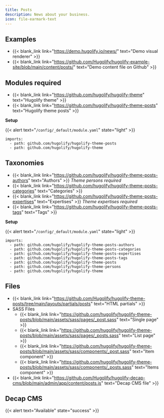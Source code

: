 ```yaml
---
title: Posts
description: News about your business.
icon: file-earmark-text
---
```


## Examples

- {{< blank_link link="https://demo.hugolify.io/news/" text="Demo visual renderer" >}}
- {{< blank_link link="https://github.com/Hugolify/hugolify-example-site/blob/main/content/posts/" text="Demo content file on Github" >}}

## Modules required

- {{< blank_link link="https://github.com/hugolify/hugolify-theme" text="Hugolify theme" >}}
- {{< blank_link link="https://github.com/hugolify/hugolify-theme-posts" text="Hugolify theme posts" >}}

**Setup**

{{< alert text="`/config/_default/module.yaml`" state="light" >}}

```go-html-template
imports:
  - path: github.com/hugolify/hugolify-theme-posts
  - path: github.com/hugolify/hugolify-theme
```

## Taxonomies

- {{< blank_link link="https://github.com/hugolify/hugolify-theme-posts-authors" text="Authors" >}} _Theme persons required_
- {{< blank_link link="https://github.com/hugolify/hugolify-theme-posts-categories" text="Categories" >}}
- {{< blank_link link="https://github.com/hugolify/hugolify-theme-posts-expertises" text="Expertises" >}} _Theme expertises required_
- {{< blank_link link="https://github.com/hugolify/hugolify-theme-posts-tags" text="Tags" >}}

**Setup**

{{< alert text="`/config/_default/module.yaml`" state="light" >}}

```go-html-template
imports:
  - path: github.com/hugolify/hugolify-theme-posts-authors
  - path: github.com/hugolify/hugolify-theme-posts-categories
  - path: github.com/hugolify/hugolify-theme-posts-expertises
  - path: github.com/hugolify/hugolify-theme-posts-tags
  - path: github.com/hugolify/hugolify-theme-posts
  - path: github.com/hugolify/hugolify-theme-persons
  - path: github.com/hugolify/hugolify-theme
```

## Files

- {{< blank_link link="https://github.com/Hugolify/hugolify-theme-posts/tree/main/layouts/partials/posts" text="HTML partials" >}}
- SASS Files
  - {{< blank_link link="https://github.com/hugolify/hugolify-theme-posts/blob/main/assets/sass/pages/_post.sass" text="Single page" >}}
  - {{< blank_link link="https://github.com/hugolify/hugolify-theme-posts/blob/main/assets/sass/pages/_posts.sass" text="List page" >}}
  - {{< blank_link link="https://github.com/hugolify/hugolify-theme-posts/blob/main/assets/sass/components/_post.sass" text="Item component" >}}
  - {{< blank_link link="https://github.com/hugolify/hugolify-theme-posts/blob/main/assets/sass/components/_posts.sass" text="Items component" >}}
- {{< blank_link link="https://github.com/Hugolify/hugolify-decap-cms/blob/main/admin/app/content/posts.js" text="Decap CMS file" >}}

## Decap CMS

{{< alert text="Available" state="success" >}}
